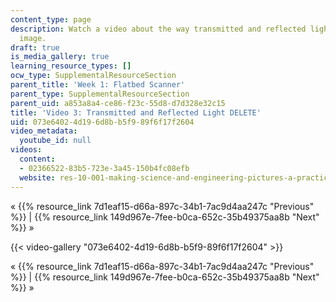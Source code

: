 ```yaml
---
content_type: page
description: Watch a video about the way transmitted and reflected light alter an
  image.
draft: true
is_media_gallery: true
learning_resource_types: []
ocw_type: SupplementalResourceSection
parent_title: 'Week 1: Flatbed Scanner'
parent_type: SupplementalResourceSection
parent_uid: a853a8a4-ce86-f23c-55d8-d7d328e32c15
title: 'Video 3: Transmitted and Reflected Light DELETE'
uid: 073e6402-4d19-6d8b-b5f9-89f6f17f2604
video_metadata:
  youtube_id: null
videos:
  content:
  - 02366522-83b5-723e-3a45-150b4fc08efb
  website: res-10-001-making-science-and-engineering-pictures-a-practical-guide-to-presenting-your-work-spring-2016
---
```

« {{% resource_link 7d1eaf15-d66a-897c-34b1-7ac9d4aa247c "Previous" %}} | {{% resource_link 149d967e-7fee-b0ca-652c-35b49375aa8b "Next" %}} »

{{< video-gallery "073e6402-4d19-6d8b-b5f9-89f6f17f2604" >}}


« {{% resource_link 7d1eaf15-d66a-897c-34b1-7ac9d4aa247c "Previous" %}} | {{% resource_link 149d967e-7fee-b0ca-652c-35b49375aa8b "Next" %}} »